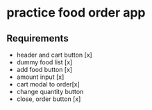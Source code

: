 # practice food order app
## Requirements
- header and cart button [x]
- dummy food list [x]
- add food button [x]
- amount input [x]
- cart modal to order[x]
- change quantity button
- close, order button [x]

